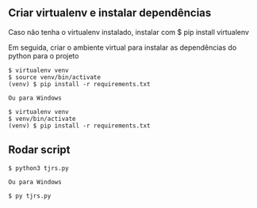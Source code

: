 ## Criar virtualenv e instalar dependências

Caso não tenha o virtualenv instalado, instalar com
$ pip install virtualenv

Em seguida, criar o ambiente virtual para instalar as dependências do python para o projeto

    $ virtualenv venv
    $ source venv/bin/activate
    (venv) $ pip install -r requirements.txt

    Ou para Windows

    $ virtualenv venv
    $ venv/bin/activate
    (venv) $ pip install -r requirements.txt

## Rodar script

    $ python3 tjrs.py

    Ou para Windows

    $ py tjrs.py

